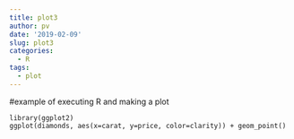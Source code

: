 ```yaml
---
title: plot3
author: pv
date: '2019-02-09'
slug: plot3
categories:
  - R
tags:
  - plot
---
```

#example of executing R and making a plot

```{r}
library(ggplot2)
ggplot(diamonds, aes(x=carat, y=price, color=clarity)) + geom_point()

```
